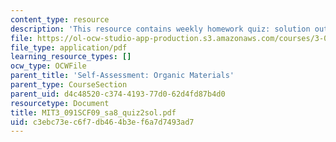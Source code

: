 ```yaml
---
content_type: resource
description: 'This resource contains weekly homework quiz: solution outline.'
file: https://ol-ocw-studio-app-production.s3.amazonaws.com/courses/3-091sc-introduction-to-solid-state-chemistry-fall-2010/c3ebc73ec6f7db464b3ef6a7d7493ad7_MIT3_091SCF09_sa8_quiz2sol.pdf
file_type: application/pdf
learning_resource_types: []
ocw_type: OCWFile
parent_title: 'Self-Assessment: Organic Materials'
parent_type: CourseSection
parent_uid: d4c48520-c374-4193-77d0-62d4fd87b4d0
resourcetype: Document
title: MIT3_091SCF09_sa8_quiz2sol.pdf
uid: c3ebc73e-c6f7-db46-4b3e-f6a7d7493ad7
---
```

